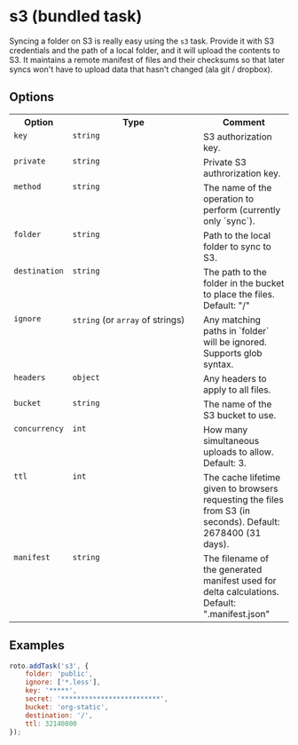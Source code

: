 # s3 (bundled task)

Syncing a folder on S3 is really easy using the `s3` task. Provide it with S3 credentials and the path of a local folder, and it will upload the contents to S3. It maintains a remote manifest of files and their checksums so that later syncs won't have to upload data that hasn't changed (ala git / dropbox).

## Options

<table>
	<tr>
		<th>Option</th>
		<th width="220px">Type</th>
		<th>Comment</th>
	</tr>
	<tr>
		<td valign="top"><code>key</code></td>
		<td valign="top"><code>string</code></td>
		<td valign="top">S3 authorization key.</td>
	</tr>
	<tr>
		<td valign="top"><code>private</code></td>
		<td valign="top"><code>string</code></td>
		<td valign="top">Private S3 authrorization key.</td>
	</tr>
	<tr>
		<td valign="top"><code>method</code></td>
		<td valign="top"><code>string</code></td>
		<td valign="top">The name of the operation to perform (currently only `sync`).</td>
	</tr>
	<tr>
		<td valign="top"><code>folder</code></td>
		<td valign="top"><code>string</code></td>
		<td valign="top">Path to the local folder to sync to S3.</td>
	</tr>
	<tr>
		<td valign="top"><code>destination</code></td>
		<td valign="top"><code>string</code></td>
		<td valign="top">The path to the folder in the bucket to place the files. Default: "/"</td>
	</tr>
	<tr>
		<td valign="top"><code>ignore</code></td>
		<td valign="top"><code>string</code> (or <code>array</code> of strings)</td>
		<td valign="top">Any matching paths in `folder` will be ignored. Supports glob syntax.</td>
	</tr>
	<tr>
		<td valign="top"><code>headers</code></td>
		<td valign="top"><code>object</code></td>
		<td valign="top">Any headers to apply to all files.</td>
	</tr>
	<tr>
		<td valign="top"><code>bucket</code></td>
		<td valign="top"><code>string</code></td>
		<td valign="top">The name of the S3 bucket to use.</td>
	</tr>
	<tr>
		<td valign="top"><code>concurrency</code></td>
		<td valign="top"><code>int</code></td>
		<td valign="top">How many simultaneous uploads to allow. Default: 3.</td>
	</tr>
	<tr>
		<td valign="top"><code>ttl</code></td>
		<td valign="top"><code>int</code></td>
		<td valign="top">The cache lifetime given to browsers requesting the files from S3 (in seconds). Default: 2678400 (31 days).</td>
	</tr>
	<tr>
		<td valign="top"><code>manifest</code></td>
		<td valign="top"><code>string</code></td>
		<td valign="top">The filename of the generated manifest used for delta calculations. Default: ".manifest.json"</td>
	</tr>
</table>

## Examples

```javascript
roto.addTask('s3', {
	folder: 'public',
	ignore: ['*.less'],
	key: '*****',
	secret: '*************************',
	bucket: 'org-static',
	destination: '/',
	ttl: 32140800
});
```